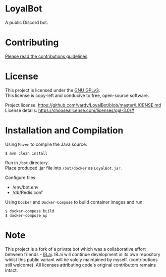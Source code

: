 # LoyalBot

A public Discord bot.

# Contributing

[Please read the contributions guidelines](https://github.com/vardy/LoyalBot/wiki/Contributing).

# License

This project is licensed under the [GNU GPLv3](https://www.gnu.org/licenses/gpl.html).    
This license is copy-left and conducive to free, open-source software.

Project license: https://github.com/vardy/LoyalBot/blob/master/LICENSE.md    
License details: https://choosealicense.com/licenses/gpl-3.0/#

# Installation and Compilation

Using `Maven` to compile the Java source:    
```
$ mvn clean install
```
Run in `/bot` directory.    
Place produced .jar file into `/bot/docker` as `LoyalBot.jar`.

Configure files:
 - /env/bot.env
 - /db/Redis.conf

Using `Docker` and `Docker-Compose` to build container images and run:    
```
$ docker-compose build
$ docker-compose up
```

# Note

This project is a fork of a private bot which was a collaborative effort between
friends - [IB.ai](https://github.com/vardy/IB.ai/). IB.ai will continue development in its own
repository whilst this public variant will be solely maintained by myself. (contributions 
 still welcome). All licenses attributing code's original contributors remains intact.